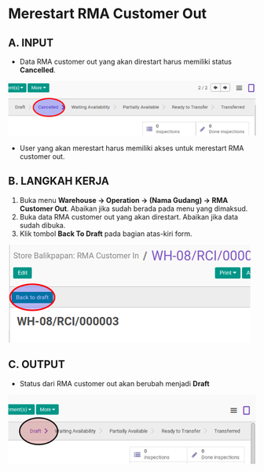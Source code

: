 # Merestart RMA Customer Out


## A. INPUT

* Data RMA customer out yang akan direstart harus memiliki status **Cancelled**.

![](../../img/rma-customer-out/status-cancel.png)

* User yang akan merestart harus memiliki akses untuk merestart RMA customer out.

## B. LANGKAH KERJA

1. Buka menu **Warehouse -> Operation -> (Nama Gudang) -> RMA Customer Out**. Abaikan jika sudah berada pada menu yang dimaksud.
2. Buka data RMA customer out yang akan direstart. Abaikan jika data sudah dibuka.
3. Klik tombol **Back To Draft** pada bagian atas-kiri form.

![](../../img/rma-customer-out/tombol-restart.png)

## C. OUTPUT

* Status dari RMA customer out akan berubah menjadi **Draft**

![](../../img/rma-customer-out/status-draft.png)
